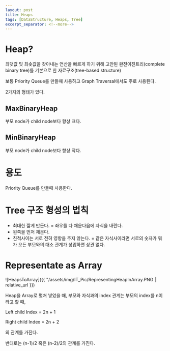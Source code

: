 ```yaml
---
layout: post
title: Heaps
tags: [DataStructure, Heaps, Tree]
excerpt_separator: <!--more-->
---
```


# Heap?

최댓값 및 최솟값을 찾아내는 연산을 빠르게 하기 위해 고안된 완전이진트리(complete binary tree)를 기본으로 한 자료구조(tree-based structure)

보통 Priority Queue를 만들때 사용하고 Graph Traversal에서도 주로 사용된다.

2가지의 형태가 있다.

<!--more-->

## MaxBinaryHeap

부모 node가 child node보다 항상 크다.

## MinBinaryHeap

부모 node가 child node보다 항상 작다.

# 용도

Priority Queue를 만들때 사용한다.

# Tree 구조 형성의 법칙

- 최대한 짧게 만든다. = 좌우를 다 채운다음에 자식을 내린다.
- 왼쪽을 먼저 채운다.
- 친척사이는 서로 전혀 영향을 주지 않는다. = 같은 자식사이라면 서로의 숫자가 뭐가 오든 부모와의 대소 관계가 성립하면 상관 없다.

# Representate as Array

![HeapsToArray]({{ "/assets/img/IT_Pic/RepresentingHeapInArray.PNG | relative_url }})

Heap을 Array로 펼쳐 넣었을 때, 부모와 자식과의 index 관계는 부모의 index를 n이라고 할 때,

Left child Index = 2n + 1

Right child Index = 2n + 2

의 관계를 가진다.

반대로는 (n-1)/2 혹은 (n-2)/2의 관계를 가진다.